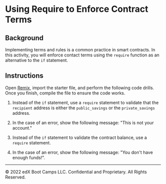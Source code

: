 # Using Require to Enforce Contract Terms

## Background

Implementing terms and rules is a common practice in smart contracts. In this activity, you will enforce contact terms using the `require` function as an alternative to the `if` statement.

## Instructions

Open [Remix](http://remix.ethereum.org/), import the starter file, and perform the following code drills. Once you finish, compile the file to ensure the code works.

1. Instead of the `if` statement, use a `require` statement to validate that the `recipient` address is either the `public_savings` or the `private_savings` address.

2. In the case of an error, show the following message: "This is not your account."

3. Instead of the `if` statement to validate the contract balance, use a `require` statement.

4. In the case of an error, show the following message: "You don't have enough funds!".

---
© 2022 edX Boot Camps LLC. Confidential and Proprietary. All Rights Reserved.
